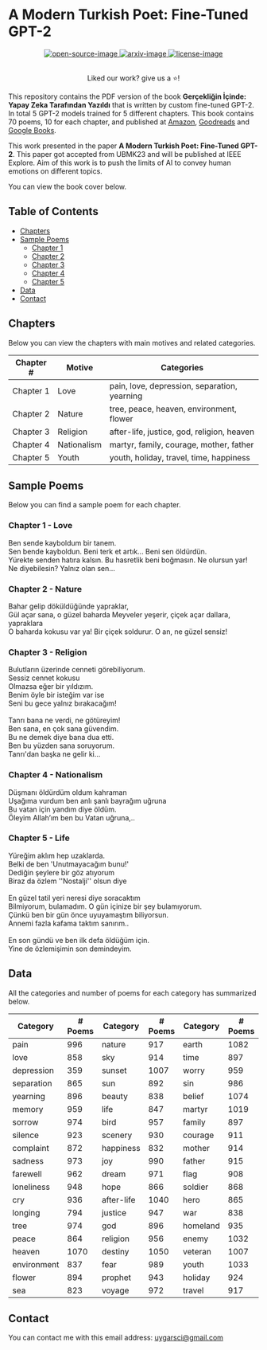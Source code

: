 # A Modern Turkish Poet: Fine-Tuned GPT-2

<div align="center">
    <a href="">
        <img alt="open-source-image"
		src="https://badges.frapsoft.com/os/v1/open-source.svg?v=103">
    </a>
    <a href="https://arxiv.org/abs/tba">
        <img alt="arxiv-image"
		src="https://img.shields.io/badge/arXiv-tba-b31b1b.svg">
    </a>
    <a href="https://github.com/Naereen/StrapDown.js/blob/master/LICENSE">
        <img alt="license-image"
		src="https://badgen.net/github/license/Naereen/Strapdown.js">
    </a>
</div>
<br/>
<div align="center">
    <p>Liked our work? give us a ⭐!</p>
</div>

This repository contains the PDF version of the book **Gerçekliğin İçinde: Yapay Zeka Tarafından Yazıldı** that is written by custom fine-tuned GPT-2. In total 5 GPT-2 models trained for 5 different chapters. This book contains 70 poems, 10 for each chapter, and published at [Amazon](https://www.amazon.com/gp/product/B0BKWMFB3V/ref=x_gr_bb_amazon?ie=UTF8&tag=x_gr_bb_amazon-20&linkCode=as2&camp=1789&creative=9325&creativeASIN=B0BKWMFB3V&SubscriptionId=1MGPYB6YW3HWK55XCGG2), [Goodreads](https://www.goodreads.com/book/show/75427836-ger-ekli-in-i-inde?ac=1&from_search=true&qid=tY5OinoPzb&rank=1) and [Google Books](https://books.google.com.tr/books/about/Gerçekliğin_İçinde.html?id=gumYEAAAQBAJ&redir_esc=y). 

This work presented in the paper  **A Modern Turkish Poet: Fine-Tuned GPT-2**. This paper got accepted from UBMK23 and will be published at IEEE Explore. Aim of this work is to push the limits of AI to convey human emotions on different topics.

You can view the book cover below.

## Table of Contents
* [Chapters](#chapters)
* [Sample Poems](#sample)
    * [Chapter 1](#chapter1)
    * [Chapter 2](#chapter2)
    * [Chapter 3](#chapter3)
    * [Chapter 4](#chapter4)
    * [Chapter 5](#chapter5)
* [Data](#Data)
* [Contact](#contact)

## Chapters <a class="anchor" id="chapters"></a>
Below you can view the chapters with main motives and related categories.

| Chapter # | Motive      | Categories                                   |
|-----------|-------------|----------------------------------------------|
| Chapter 1 | Love        | pain, love, depression, separation, yearning |
| Chapter 2 | Nature      | tree, peace, heaven, environment, flower     |
| Chapter 3 | Religion    | after-life, justice, god, religion, heaven   |
| Chapter 4 | Nationalism | martyr, family, courage, mother, father      |
| Chapter 5 | Youth       | youth, holiday, travel, time, happiness      |

## Sample Poems <a class="anchor" id="sample"></a>
Below you can find a sample poem for each chapter.

### Chapter 1 - Love <a class="anchor" id="chapter1"></a>
Ben sende kayboldum bir tanem. \
Sen bende kayboldun. Beni terk et artık... Beni sen öldürdün. \
Yürekte senden hatıra kalsın. Bu hasretlik beni boğmasın. Ne olursun yar! \
Ne diyebilesin? Yalnız olan sen...

### Chapter 2 - Nature <a class="anchor" id="chapter2"></a>
Bahar gelip döküldüğünde yapraklar, \
Gül açar sana, o güzel baharda Meyveler yeşerir, çiçek açar dallara, yapraklara \
O baharda kokusu var ya! Bir çiçek soldurur. O an, ne güzel sensiz!

### Chapter 3 - Religion <a class="anchor" id="chapter3"></a>
Bulutların üzerinde cenneti görebiliyorum. \
Sessiz cennet kokusu \
Olmazsa eğer bir yıldızım. \
Benim öyle bir isteğim var ise \
Seni bu gece yalnız bırakacağım! \
\
Tanrı bana ne verdi, ne götüreyim! \
Ben sana, en çok sana güvendim. \
Bu ne demek diye bana dua etti. \
Ben bu yüzden sana soruyorum. \
Tanrı'dan başka ne gelir ki...

### Chapter 4 - Nationalism <a class="anchor" id="chapter4"></a>
Düşmanı öldürdüm oldum kahraman \
Uşağıma vurdum ben anlı şanlı bayrağım uğruna \
Bu vatan için yandım diye öldüm. \
Öleyim Allah’ım ben bu Vatan uğruna,..

### Chapter 5 - Life <a class="anchor" id="chapter5"></a>
Yüreğim aklım hep uzaklarda. \
Belki de ben 'Unutmayacağım bunu!' \
Dediğin şeylere bir göz atıyorum \
Biraz da özlem ''Nostalji'' olsun diye \
\
En güzel tatil yeri neresi diye soracaktım \
Bilmiyorum, bulamadım. O gün içinize bir şey bulamıyorum. \
Çünkü ben bir gün önce uyuyamaştım biliyorsun. \
Annemi fazla kafama taktım sanırım.. \
\
En son gündü ve ben ilk defa öldüğüm için. \
Yine de özlemişimin son demindeyim.

## Data <a class="anchor" id="data"></a>
All the categories and number of poems for each category has summarized below.

| Category    | \# Poems | Category   | \# Poems | Category | \# Poems |
|-------------|----------|------------|----------|----------|----------|
| pain        | 996      | nature     | 917      | earth    | 1082     |
| love        | 858      | sky        | 914      | time     | 897      |
| depression  | 359      | sunset     | 1007     | worry    | 959      |
| separation  | 865      | sun        | 892      | sin      | 986      |
| yearning    | 896      | beauty     | 838      | belief   | 1074     |
| memory      | 959      | life       | 847      | martyr   | 1019     |
| sorrow      | 974      | bird       | 957      | family   | 897      |
| silence     | 923      | scenery    | 930      | courage  | 911      |
| complaint   | 872      | happiness  | 832      | mother   | 914      |
| sadness     | 973      | joy        | 990      | father   | 915      |
| farewell    | 962      | dream      | 971      | flag     | 908      |
| loneliness  | 948      | hope       | 866      | soldier  | 868      |
| cry         | 936      | after-life | 1040     | hero     | 865      |
| longing     | 794      | justice    | 947      | war      | 838      |
| tree        | 974      | god        | 896      | homeland | 935      |
| peace       | 864      | religion   | 956      | enemy    | 1032     |
| heaven      | 1070     | destiny    | 1050     | veteran  | 1007     |
| environment | 837      | fear       | 989      | youth    | 1033     |
| flower      | 894      | prophet    | 943      | holiday  | 924      |
| sea         | 823      | voyage     | 972      | travel   | 917      |

## Contact <a class="contact" id="contact"></a>
You can contact me with this email address: uygarsci@gmail.com
